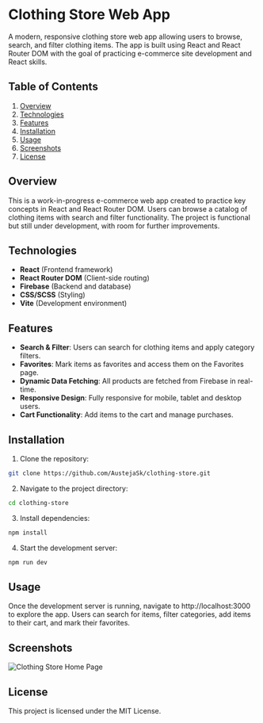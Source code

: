 # Clothing Store Web App
A modern, responsive clothing store web app allowing users to browse, search, and filter clothing items. The app is built using React and React Router DOM with the goal of practicing e-commerce site development and React skills.

## Table of Contents
1. [Overview](#overview)
2. [Technologies](#technologies)
3. [Features](#features)
4. [Installation](#installation)
5. [Usage](#usage)
6. [Screenshots](#screenshots)
7. [License](#license)

## Overview
This is a work-in-progress e-commerce web app created to practice key concepts in React and React Router DOM. Users can browse a catalog of clothing items with search and filter functionality. The project is functional but still under development, with room for further improvements.

## Technologies
- **React** (Frontend framework)
- **React Router DOM** (Client-side routing)
- **Firebase** (Backend and database)
- **CSS/SCSS** (Styling)
- **Vite** (Development environment)

## Features
- **Search & Filter**: Users can search for clothing items and apply category filters.
- **Favorites**: Mark items as favorites and access them on the Favorites page.
- **Dynamic Data Fetching**: All products are fetched from Firebase in real-time.
- **Responsive Design**: Fully responsive for mobile, tablet and desktop users.
- **Cart Functionality**: Add items to the cart and manage purchases.

## Installation
1. Clone the repository:
  ```bash
  git clone https://github.com/AustejaSk/clothing-store.git
  ```
2. Navigate to the project directory:
  ```bash
  cd clothing-store
  ```
3. Install dependencies:
  ```bash
  npm install
  ```
4. Start the development server:
  ```bash
  npm run dev
  ```

## Usage
Once the development server is running, navigate to http://localhost:3000 to explore the app. Users can search for items, filter categories, add items to their cart, and mark their favorites.

## Screenshots
![Clothing Store Home Page](https://github.com/AustejaSk/clothing-store/blob/main/clothing-store.png?raw=true)

## License
This project is licensed under the MIT License.
